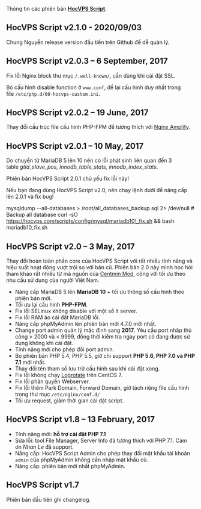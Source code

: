 Thông tin các phiên bản **[HocVPS Script](https://github.com/nguyentranchung/hocvps)**.

## HocVPS Script v2.1.0 - 2020/09/03

Chung Nguyễn release version đầu tiền trên Github để dễ quản lý.

## HocVPS Script v2.0.3 – 6 September, 2017

Fix lỗi Nginx block thư mục `/.well-known/`, cần dùng khi cài đặt SSL.

Bỏ cấu hình disable function ở `www.conf`, để lại cấu hình duy nhất trong file `/etc/php.d/00-hocvps-custom.ini`.

## HocVPS Script v2.0.2 – 19 June, 2017

Thay đổi cấu trúc file cấu hình PHP-FPM để tương thích với [Nginx Amplify](https://hocvps.com/nginx-amplify/).

## HocVPS Script v2.0.1 – 10 May, 2017

Do chuyển từ MariaDB 5 lên 10 nên có lỗi phát sinh liên quan đến 3 table _gtid\_slave\_pos, innodb\_table\_stats, innodb\_index\_stats_.

Phiên bản HocVPS Script 2.0.1 chủ yếu fix lỗi này!

Nếu bạn đang dùng HocVPS Script v2.0, nên chạy lệnh dưới để nâng cấp lên 2.0.1 và fix bug!

mysqldump --all-databases > /root/all\_databases\_backup.sql 2> /dev/null # Backup all database
curl -sO https://hocvps.com/scripts/config/mysql/mariadb10\_fix.sh && bash mariadb10\_fix.sh

## HocVPS Script v2.0 – 3 May, 2017

Thay đổi hoàn toàn phần core của HocVPS Script với rất nhiều tính năng và hiệu suất hoạt động vượt trội so với bản cũ. Phiên bản 2.0 này mình học hỏi tham khảo rất nhiều từ mã nguồn của [Centmin Mod](http://centminmod.com/), cộng với tối ưu theo nhu cầu sử dụng của người Việt Nam.

*   Nâng cấp MariaDB 5 lên **MariaDB 10** + tối ưu thông số cấu hình theo phiên bản mới.
*   Tối ưu lại cấu hình **PHP-FPM**.
*   Fix lỗi SELinux không disable với một số ít server.
*   Fix lỗi RAM ảo cài đặt MariaDB lỗi.
*   Nâng cấp phpMyAdmin lên phiên bản mới 4.7.0 mới nhất.
*   Change port admin quản lý mặc định sang **2017**. Yêu cầu port nhâp thủ công > 2000 và < 9999, đồng thời kiểm tra ngay port có đang được sử dụng không khi cài đặt.
*   Tính năng mới cho phép đổi port admin.
*   Bỏ phiên bản PHP 5.4, PHP 5.5, giờ chỉ support **PHP 5.6, PHP 7.0 và PHP 7.1** mới nhất.
*   Thay đổi tên tham số lưu trữ cấu hình sau khi cài đặt xong.
*   Fix lỗi không chạy [Logrotate](https://hocvps.com/logrotate/) trên CentOS 7.
*   Fix lỗi phân quyền Webserver.
*   Fix lỗi thêm Park Domain, Forward Domain, giờ tách riêng file cấu hình trong thư mục `/etc/nginx/conf.d/`
*   Tối ưu request, giảm thời gian cài đặt script.

## HocVPS Script v1.8 – 13 February, 2017

*   Tính năng mới: **hỗ trợ cài đặt PHP 7.1**
*   Sửa lỗi: tool File Manager, Server Info đã tương thích với PHP 7.1. Cảm ơn _Nhan Le_ đã support.
*   Nâng cấp: HocVPS Script Admin cho phép thay đổi mật khẩu tài khoản `admin` của phpMyAdmin không cần nhập mật khẩu cũ.
*   Nâng cấp: phiên bản mới nhất phpMyAdmin.

## HocVPS Script v1.7

Phiên bản đầu tiên ghi changelog.